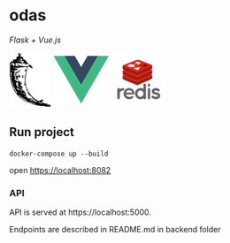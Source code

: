 # odas

_Flask + Vue.js_

![Flask Logo](/docs/flask-logo.png "Flask Logo") ![Vue Logo](/docs/vue-logo.png "Vue Logo") ![Redis Logo](/docs/redis-logo.png "Redis Logo")

## Run project
```
docker-compose up --build
```
open [https://localhost:8082](http://localhost:8081)

### API

API is served at https://localhost:5000.

Endpoints are described in README.md in backend folder
